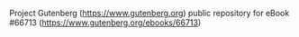 Project Gutenberg (https://www.gutenberg.org) public repository for
eBook #66713 (https://www.gutenberg.org/ebooks/66713)
